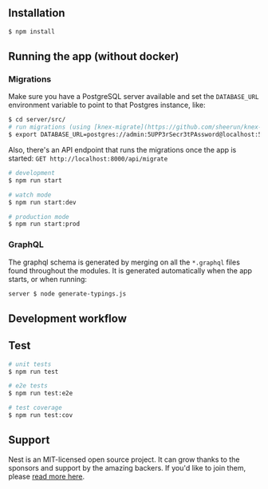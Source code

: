 
## Installation

```bash
$ npm install
```

## Running the app (without docker)

### Migrations
Make sure you have a PostgreSQL server available and set the `DATABASE_URL` environment variable to point to that Postgres instance, like:

```bash
$ cd server/src/
# run migrations (using [knex-migrate](https://github.com/sheerun/knex-migrate))
$ export DATABASE_URL=postgres://admin:5UPP3rSecr3tPAssword@localhost:54320/thenurse && knex-migrate up
```

Also, there's an API endpoint that runs the migrations once the app is started:
`GET http://localhost:8000/api/migrate`

```bash
# development
$ npm run start

# watch mode
$ npm run start:dev

# production mode
$ npm run start:prod
```

### GraphQL

The graphql schema is generated by merging on all the `*.graphql` files found throughout the modules. 
It is generated automatically when the app starts, or when running:

```bash
server $ node generate-typings.js
```


## Development workflow


## Test

```bash
# unit tests
$ npm run test

# e2e tests
$ npm run test:e2e

# test coverage
$ npm run test:cov
```

## Support

Nest is an MIT-licensed open source project. It can grow thanks to the sponsors and support by the amazing backers. If you'd like to join them, please [read more here](https://docs.nestjs.com/support).


